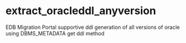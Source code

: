 # extract_oracleddl_anyversion
EDB Migration Portal supportive ddl generation of all versions of oracle using DBMS_METADATA get ddl method
